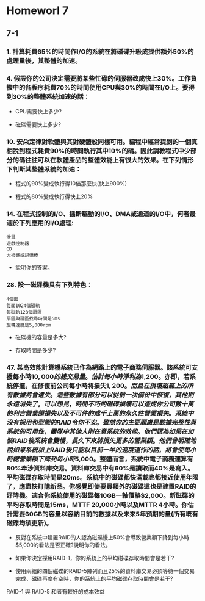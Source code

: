 # Homeworl 7
## 7-1
### 1. 計算耗費65%的時間作I/O的系統在將磁碟升級成提供額外50%的處理量後，其整體的加速。

### 4. 假設你的公司決定需要將某些忙碌的伺服器改成快上30%。工作負擔中的各程序耗費70%的時間使用CPU與30%的時間在I/O上。要得到30%的整體系統加速的話：
- CPU需要快上多少?

- 磁碟需要快上多少?

### 10. 安朵定律對軟體與其對硬體般同樣可用。編程中經常提到的一個真相說到程式耗費90%的時間執行其中10%的碼。因此調教程式中少部分的碼往往可以在軟體產品的整體效能上有很大的效果。在下列情形下判斷其整體系統的加速：
- 程式的90%變成執行得10倍那麼快(快上900%)

- 程式的80%變成執行得快上20%

### 14. 在程式控制的I/O、插斷驅動的I/O、DMA或通道的I/O中，何者最適於下列應用的I/O處理:
```
滑鼠
遊戲控制器
CD
大拇哥或記憶棒
```
- 說明你的答案。

### 28. 設一磁碟機具有下列特色：
```
4個面
每面1024個磁軌
每磁軌128個扇區
扇區與扇區找尋時間是5ms
旋轉速度是5,000rpm
```
- 磁碟機的容量是多大?

- 存取時間是多少?

### 47. 某高效能計算機系統已作為網路上的電子商務伺服器。該系統可支援每小時$10,000的總交易量。估計每小時淨利為$1,200。亦即，若系統停擺，在修復前公司每小時將損失$1,200。而且在損壞磁碟上的所有數據將會遺失。這些數據有部分可以從前一次備份中恢復，其他則永遠消失了。可以想見，時間不巧的磁碟損壞可以造成你公司數十萬的利吉營業額損失以及不可件的成千上萬的永久性營業損失。系統中沒有採用和型態的RAID令你不安。雖然你的主要顧慮是數據完整性與系統的可用性，團隊中其他人則在意系統的效能。他們認為如果在加裝RAID後系統會變慢，長久下來將損失更多的營業額。他們曾明確地說如果系統加上RAID後只能以目前一半的速度運作的話，將會使每小時總營業額下降到每小時$5,000。整體而言，系統中電子商務運算有80%牽涉資料庫交易。資料庫交易中有60%是讀取而40%是寫入。平均磁碟存取時間是20ms。系統中的磁碟都快滿載也都接近使用年限了，應盡快訂購新品。你感覺即使要買額外的磁碟這也是建置RAID的好時機。適合你系統使用的磁碟每10GB一軸價格$2,000。新磁碟的平均存取時間是15ms，MTTF 20,000小時以及MTTR 4小時。你估計需要60GB的容量以容納目前的數據以及未來5年預期的量(所有既有磁碟均須更新)。
- 反對在系統中建置RAID的人認為磁碟慢上50%會導致營業額下降到每小時$5,000的看法是否正確?說明你的看法。

- 如果你決定採用RAID-1，你的系統上的平均磁碟存取時間會是若干?

- 使用兩組的四個磁碟的RAID-5陣列而且25%的資料庫交易必須等待一個交易完成、磁碟再度有空時，你的系統上的平均磁碟存取時間會是若干?

RAID-1 與 RAID-5 和者有較好的成本效益

